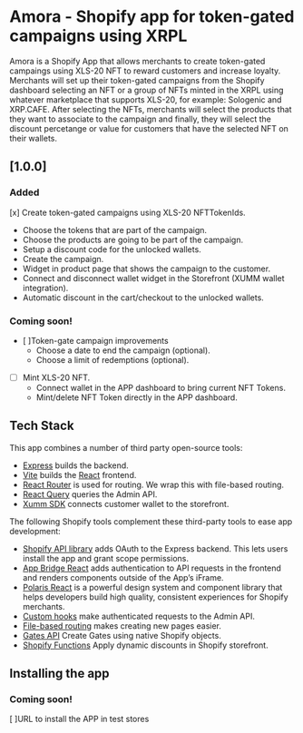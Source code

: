 # Amora - Shopify app for token-gated campaigns using XRPL 

Amora is a Shopify App that allows merchants to create token-gated campaings using XLS-20 NFT to reward customers and increase loyalty. Merchants will set up their token-gated campaigns from the Shopify dashboard selecting an NFT or a group of NFTs minted in the XRPL using whatever marketplace that supports XLS-20, for example: Sologenic and XRP.CAFE. After selecting the NFTs, merchants will select the products that they want to associate to the campaign and finally, they will select the discount percetange or value for customers that have the selected NFT on their wallets.

## [1.0.0]

### Added

[x] Create token-gated campaigns using XLS-20 NFTTokenIds.
  - Choose the tokens that are part of the campaign.
  - Choose the products are going to be part of the campaign.
  - Setup a discount code for the unlocked wallets.
  - Create the campaign.
  - Widget in product page that shows the campaign to the customer.
  - Connect and disconnect wallet widget in the Storefront (XUMM wallet integration).
  - Automatic discount in the cart/checkout to the unlocked wallets.

### Coming soon!

- [ ]Token-gate campaign improvements
  - Choose a date to end the campaign (optional).
  - Choose a limit of redemptions (optional).

- [ ] Mint XLS-20 NFT.
  - Connect wallet in the APP dashboard to bring current NFT Tokens.
  - Mint/delete NFT Token directly in the APP dashboard.

## Tech Stack

This app combines a number of third party open-source tools:

- [Express](https://expressjs.com/) builds the backend.
- [Vite](https://vitejs.dev/) builds the [React](https://reactjs.org/) frontend.
- [React Router](https://reactrouter.com/) is used for routing. We wrap this with file-based routing.
- [React Query](https://react-query.tanstack.com/) queries the Admin API.
- [Xumm SDK](https://www.npmjs.com/package/xumm-sdk/) connects customer wallet to the storefront.

The following Shopify tools complement these third-party tools to ease app development:

- [Shopify API library](https://github.com/Shopify/shopify-node-api) adds OAuth to the Express backend. This lets users install the app and grant scope permissions.
- [App Bridge React](https://shopify.dev/apps/tools/app-bridge/getting-started/using-react) adds authentication to API requests in the frontend and renders components outside of the App’s iFrame.
- [Polaris React](https://polaris.shopify.com/) is a powerful design system and component library that helps developers build high quality, consistent experiences for Shopify merchants.
- [Custom hooks](https://github.com/Shopify/shopify-frontend-template-react/tree/main/hooks) make authenticated requests to the Admin API.
- [File-based routing](https://github.com/Shopify/shopify-frontend-template-react/blob/main/Routes.jsx) makes creating new pages easier.
- [Gates API](https://shopify.dev/docs/apps/blockchain/tokengating/build-a-tokengating-app/create-gates-admin) Create Gates using native Shopify objects.
- [Shopify Functions](https://shopify.dev/docs/api/functions) Apply dynamic discounts in Shopify storefront.


## Installing the app

### Coming soon!
  [ ]URL to install the APP in test stores
